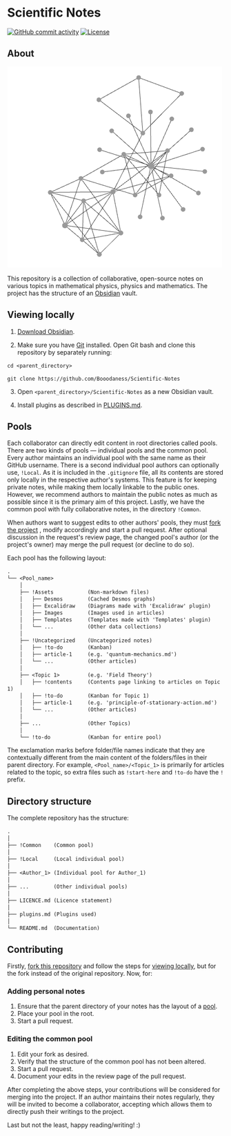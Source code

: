 # Scientific Notes
[![GitHub commit activity](https://img.shields.io/github/commit-activity/m/Booodaness/Scientific-Notes)](https://github.com/Booodaness/Scientific-Notes/commits/master) [![License](https://img.shields.io/badge/license-CC%20BY--NC--SA%204.0-important)](https://creativecommons.org/licenses/by-nc-sa/4.0/)

## About
![Graph view](!Common/!Assets/Images/graph.png)

This repository is a collection of collaborative, open-source notes on various topics in mathematical physics, physics and mathematics. The project has the structure of an [Obsidian](https://obsidian.md/) vault.

## Viewing locally
1. [Download Obsidian](https://obsidian.md/download).

2. Make sure you have [Git](https://git-scm.com/) installed. Open Git bash and clone this repository by separately running:

```
cd <parent_directory>
```

```
git clone https://github.com/Booodaness/Scientific-Notes
```

3. Open `<parent_directory>/Scientific-Notes` as a new Obsidian vault.

4. Install plugins as described in [PLUGINS.md](PLUGINS.md).

## Pools
Each collaborator can directly edit content in root directories called pools. There are two kinds of pools  — individual pools and the common pool. Every author maintains an individual pool with the same name as their GitHub username. There is a second individual pool authors can optionally use, `!Local`. As it is included in the `.gitignore` file, all its contents are stored only locally in the respective author's systems. This feature is for keeping private notes, while making them locally linkable to the public ones. However, we recommend authors to maintain the public notes as much as possible since it is the primary aim of this project. Lastly, we have the common pool with fully collaborative notes, in the directory `!Common`.

When authors want to suggest edits to other authors' pools, they must [fork the project](https://github.com/Booodaness/Scientific-Notes/fork) , modify accordingly and start a pull request. After optional discussion in the request's review page, the changed pool's author (or the project's owner) may merge the pull request (or decline to do so).

Each pool has the following layout:

```
.
└── <Pool_name> 
    │
    ├── !Assets           (Non-markdown files)
    │   ├── Desmos        (Cached Desmos graphs)
    │   ├── Excalidraw    (Diagrams made with 'Excalidraw' plugin)
    │   ├── Images        (Images used in articles)
    │   ├── Templates     (Templates made with 'Templates' plugin)
    │   └── ...           (Other data collections)
    │
    ├── !Uncategorized    (Uncategorized notes)
    │   ├── !to-do        (Kanban)
    │   ├── article-1     (e.g. 'quantum-mechanics.md')
    │   └── ...           (Other articles)
    │
    ├── <Topic 1>         (e.g. 'Field Theory')
    │   ├── !contents     (Contents page linking to articles on Topic 1)
    │   ├── !to-do        (Kanban for Topic 1)
    │   ├── article-1     (e.g. 'principle-of-stationary-action.md')
    │   └── ...           (Other articles)
    │
    ├── ...               (Other Topics)
    │
    └── !to-do            (Kanban for entire pool)
```

The exclamation marks before folder/file names indicate that they are contextually different from the main content of the folders/files in their parent directory. For example, `<Pool_name>/<Topic_1>` is primarily for articles related to the topic, so extra files such as `!start-here` and `!to-do` have the `!` prefix.

## Directory structure
The complete repository has the structure:

```
.
│
├── !Common    (Common pool)
│
├── !Local     (Local individual pool)
│
├── <Author_1> (Individual pool for Author_1)
│
├── ...        (Other individual pools)
│
├── LICENCE.md (Licence statement)
│
├── plugins.md (Plugins used)
│
└── README.md  (Documentation)
```

## Contributing
Firstly, [fork this repository](https://github.com/Booodaness/Scientific-Notes/fork) and follow the steps for [viewing locally](#viewing-locally), but for the fork instead of the original repository. Now, for:

### Adding personal notes
1. Ensure that the parent directory of your notes has the layout of a [pool](#pools).
2. Place your pool in the root.
3. Start a pull request.

### Editing the common pool
1. Edit your fork as desired.
2. Verify that the structure of the common pool has not been altered.
3. Start a pull request.
4. Document your edits in the review page of the pull request.

After completing the above steps, your contributions will be considered for merging into the project. If an author maintains their notes regularly, they will be invited to become a collaborator, accepting which allows them to directly push their writings to the project.

Last but not the least, happy reading/writing! :)



